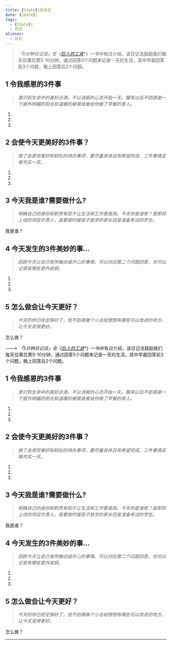 ```yaml
---
title: {{date}}的日记
date: {{date}}
tags:
  - {{date}}
  - 日记
aliases: 
  - 日记
---
```


> *「5分钟日记法」在《*[*巨人的工具*](https://book.douban.com/subject/30400712/)*》一书中有过介绍，该日记法鼓励我们每天仅需花费5-10分钟，通过回答5个问题来记录一天的生活，其中早晨回答前3个问题，晚上回答后2个问题。

## 1 令我感恩的3件事

> *意识到生命中的美好点滴，不以消极的心态开始一天。醒来以后不妨感谢一下窗外明媚的阳光和温暖的被窝或者给你做了早餐的家人。*

1. 
2. 
3. 

## 2 会使今天更美好的3件事？

> *做了会感觉美好和轻松的待办事项，要尽量具体且有希望完成，三件事情足够充实一天。*

1. 
2. 
3. 

## 3 今天我是谁?需要做什么?

> *明确自己的身份和职责有助于让生活和工作更高效。今天你是谁呢？是即将上线的项目负责人，是要按时接孩子放学的家长还是准备考试的学生。*

我是谁？

## 4 今天发生的3件美妙的事...

> *回顾今天让自己有所触动或开心的事情，可以对应第二个问题回答，也可以记录有哪些意外收获。*

1. 
2. 
3. 

## 5 怎么做会让今天更好？

> *今天的你已经足够好了，但不妨再做个小总结想想有哪些可以改进的地方，让今天变得更好。*

怎么做？





---> *「5分钟日记法」在《*[*巨人的工具*](https://book.douban.com/subject/30400712/)*》一书中有过介绍，该日记法鼓励我们每天仅需花费5-10分钟，通过回答5个问题来记录一天的生活，其中早晨回答前3个问题，晚上回答后2个问题。

## 1 令我感恩的3件事

> *意识到生命中的美好点滴，不以消极的心态开始一天。醒来以后不妨感谢一下窗外明媚的阳光和温暖的被窝或者给你做了早餐的家人。*

1. 
2. 
3. 

## 2 会使今天更美好的3件事？

> *做了会感觉美好和轻松的待办事项，要尽量具体且有希望完成，三件事情足够充实一天。*

1. 
2. 
3. 

## 3 今天我是谁?需要做什么?

> *明确自己的身份和职责有助于让生活和工作更高效。今天你是谁呢？是即将上线的项目负责人，是要按时接孩子放学的家长还是准备考试的学生。*

我是谁？

## 4 今天发生的3件美妙的事...

> *回顾今天让自己有所触动或开心的事情，可以对应第二个问题回答，也可以记录有哪些意外收获。*

1. 
2. 
3. 

## 5 怎么做会让今天更好？

> *今天的你已经足够好了，但不妨再做个小总结想想有哪些可以改进的地方，让今天变得更好。*

怎么做？





---